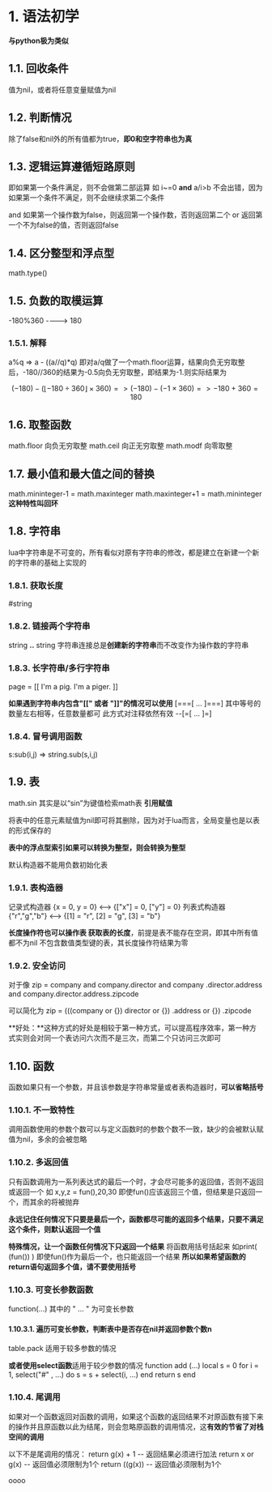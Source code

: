 # 1. 语法初学
**与python极为类似**
## 1.1. 回收条件
值为nil，或者将任意变量赋值为nil
## 1.2. 判断情况
除了false和nil外的所有值都为true，**即0和空字符串也为真**
## 1.3. 逻辑运算遵循短路原则
即如果第一个条件满足，则不会做第二部运算
如 i~=0 **and** a/i>b
不会出错，因为如果第一个条件不满足，则不会继续求第二个条件

and 如果第一个操作数为false，则返回第一个操作数，否则返回第二个
or 返回第一个不为false的值，否则返回false

## 1.4. 区分整型和浮点型
math.type()

## 1.5. 负数的取模运算
-180%360 ----> 180
### 1.5.1. 解释
a%q => a - ((a//q)*q)
即对a/q做了一个math.floor运算，结果向负无穷取整后，-180//360的结果为-0.5向负无穷取整，即结果为-1.则实际结果为

$$(-180)-(\lfloor -180÷360 \rfloor×360)=>(-180)-(-1×360)=>-180+360=180$$

## 1.6. 取整函数
math.floor 向负无穷取整
math.ceil 向正无穷取整
math.modf 向零取整

## 1.7. 最小值和最大值之间的替换
math.mininteger-1 = math.maxinteger
math.maxinteger+1 = math.mininteger
**这种特性叫回环**

## 1.8. 字符串
lua中字符串是不可变的，所有看似对原有字符串的修改，都是建立在新建一个新的字符串的基础上实现的
### 1.8.1. 获取长度
#string
### 1.8.2. 链接两个字符串
string **..** string
字符串连接总是**创建新的字符串**而不改变作为操作数的字符串
### 1.8.3. 长字符串/多行字符串

page = [[
    I'm a pig.
    I'm a piger.
]]

**如果遇到字符串内包含"[[" 或者 "]]"的情况可以使用**
[===[ ... ]===] 其中等号的数量左右相等，任意数量都可
此方式对注释依然有效
--[=[ ... ]=]

### 1.8.4. 冒号调用函数
s:sub(i,j) => string.sub(s,i,j)

## 1.9. 表
math.sin  其实是以“sin”为键值检索math表
**引用赋值**

将表中的任意元素赋值为nil即可将其删除，因为对于lua而言，全局变量也是以表的形式保存的

**表中的浮点型索引如果可以转换为整型，则会转换为整型**

默认构造器不能用负数初始化表

### 1.9.1. 表构造器
记录式构造器
{x = 0, y = 0} <--> {["x"] = 0, ["y"] = 0}
列表式构造器
{"r","g","b"} <--> {[1] = "r", [2] = "g", [3] = "b"}

**长度操作符也可以操作表  获取表的长度**，前提是表不能存在空洞，即其中所有值都不为nil
不包含数值类型键的表，其长度操作符结果为零

### 1.9.2. 安全访问
对于像
zip = company and company.director and 
            company .director.address and
                company.director.address.zipcode

可以简化为
zip = (((company or {}) director or {}) .address or {}) .zipcode 

**好处：**这种方式的好处是相较于第一种方式，可以提高程序效率，第一种方式实则会对同一个表访问六次而不是三次，而第二个只访问三次即可

## 1.10. 函数
函数如果只有一个参数，并且该参数是字符串常量或者表构造器时，**可以省略括号**

### 1.10.1. 不一致特性
调用函数使用的参数个数可以与定义函数时的参数个数不一致，缺少的会被默认赋值为nil，多余的会被忽略

### 1.10.2. 多返回值
只有函数调用为一系列表达式的最后一个时，才会尽可能多的返回值，否则不返回或返回一个
如
x,y,z = fun(),20,30
即使fun()应该返回三个值，但结果是只返回一个，而其余的将被抛弃

**永远记住任何情况下只要是最后一个，函数都尽可能的返回多个结果，只要不满足这个条件，则默认返回一个值**

**特殊情况，让一个函数任何情况下只返回一个结果**
将函数用括号括起来
如print( (fun()) )  即使fun()作为最后一个，也只能返回一个结果
**所以如果希望函数的return语句返回多个值，请不要使用括号**

### 1.10.3. 可变长参数函数
function(...)  其中的  " ... " 为可变长参数
#### 1.10.3.1. 遍历可变长参数，判断表中是否存在nil并返回参数个数n
table.pack    适用于较多参数的情况

**或者使用select函数**适用于较少参数的情况
function add (...)
    local s = 0
    for i = 1, select("#" , ...) do
        s = s + select(i, ...)
    end
    return s
end

### 1.10.4. 尾调用
如果对一个函数返回对函数的调用，如果这个函数的返回结果不对原函数有接下来的操作并且原函数以此为结尾，则会忽略原函数的调用情况，这**有效的节省了对栈空间的调用**

以下不是尾调用的情况：
return g(x) + 1    -- 返回结果必须进行加法
return x or g(x)    -- 返回值必须限制为1个
return ((g(x))        -- 返回值必须限制为1个

oooo









